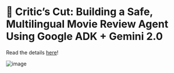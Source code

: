 # 🎥 Critic’s Cut: Building a Safe, Multilingual Movie Review Agent Using Google ADK + Gemini 2.0
Read the details [here](https://jigyasa-grover.github.io/CriticsCutBuildingASafeMultilingualMovieReviewAgentUsingGoogleADKGemini/)!

![image](https://github.com/user-attachments/assets/0b2d6ee6-b62e-4ff5-b31f-120aa1ccd154)

